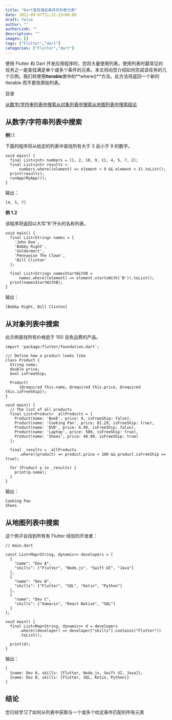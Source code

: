 ```yaml
---
title: "Dart查找满足条件的列表元素"
date: 2021-09-07T11:12:23+08:00
draft: false
author: ""
authorLink: ""
description: ""
images: []
tags: ["Flutter","dart"]
categories: ["Flutter","dart"]
---
```


使用 Flutter 和 Dart 开发应用程序时，您将大量使用列表。使用列表时最常见的任务之一是查找满足单个或多个条件的元素。本文将向您介绍如何完成该任务的几个示例。我们将使用**Iterable**类中的**where()**方法。此方法将返回一个新的 Iterable 而不更改原始列表。

目录



[从数字/字符串列表中搜索](https://www.kindacode.com/article/dart-find-list-elements-that-satisfy-conditions/#Search_from_a_List_of_NumbersStrings)[从对象列表中搜索](https://www.kindacode.com/article/dart-find-list-elements-that-satisfy-conditions/#Search_from_a_List_of_Objects)[从地图列表中搜索](https://www.kindacode.com/article/dart-find-list-elements-that-satisfy-conditions/#Search_from_a_List_of_Maps)[结论](https://www.kindacode.com/article/dart-find-list-elements-that-satisfy-conditions/#Conclusion)

## 从数字/字符串列表中搜索

**例**1.1

下面的程序将从给定的列表中查找所有大于 3 且小于 9 的数字。

```
void main() {
  final List<int> numbers = [1, 2, 10, 9, 11, 4, 5, 7, 2];
  final List<int> results =
      numbers.where((element) => element < 9 && element > 3).toList();
  print(results);
  runApp(MyApp());
}
```

输出：

```
[4, 5, 7]
```

**例 1.2**

该程序将返回以大写“B”开头的名称列表。

```
void main() {
  final List<String> names = [
    'John Doe',
    'Bobby Right',
    'Voldermort',
    'Pennywise The Clown',
    'Bill Clinton'
  ];

  final List<String> namesStartWithB =
      names.where((element) => element.startsWith('B')).toList();
  print(namesStartWithB);
}
```

输出：

```
[Bobby Right, Bill Clinton]
```

## 从对象列表中搜索

此示例查找所有价格低于 100 且免运费的产品。

```
import 'package:flutter/foundation.dart';

/// Define how a product looks like
class Product {
  String name;
  double price;
  bool isFreeShip;

  Product(
      {@required this.name, @required this.price, @required this.isFreeShip});
}

void main() {
  // The list of all products
  final List<Product> _allProducts = [
    Product(name: 'Book', price: 9, isFreeShip: false),
    Product(name: 'Cooking Pan', price: 81.29, isFreeShip: true),
    Product(name: 'DVD', price: 6.99, isFreeShip: false),
    Product(name: 'Laptop', price: 500, isFreeShip: true),
    Product(name: 'Shoes', price: 48.99, isFreeShip: true)
  ];

  final _results = _allProducts
      .where((product) => product.price < 100 && product.isFreeShip == true);

  for (Product p in _results) {
    print(p.name);
  }
}
```

  

输出：

```
Cooking Pan
Shoes
```

## 从地图列表中搜索

这个例子会找到所有有 Flutter 经验的开发者：

```
// main.dart

const List<Map<String, dynamic>> developers = [
  {
    "name": "Dev A",
    "skills": ["Flutter", "Node.js", "Swift UI", "Java"]
  },
  {
    "name": "Dev B",
    "skills": ["Flutter", "SQL", "Kotin", "Python"]
  },
  {
    "name": "Dev C",
    "skills": ["Xamarin", "React Native", "SQL"]
  }
];

void main() {
  final List<Map<String, dynamic>> d = developers
      .where((developer) => developer["skills"].contains("Flutter"))
      .toList();

  print(d);
}
```

输出：

```
[
  {name: Dev A, skills: [Flutter, Node.js, Swift UI, Java]}, 
  {name: Dev B, skills: [Flutter, SQL, Kotin, Python]}
]
```

## 结论

您已经学习了如何从列表中获取与一个或多个给定条件匹配的所有元素
